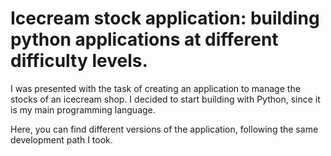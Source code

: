 # Icecream stock application: building python applications at different difficulty levels.

I was presented with the task of creating an application to manage the stocks of an icecream shop.
I decided to start building with Python, since it is my main programming language.

Here, you can find different versions of the application, following the same development path I took.
